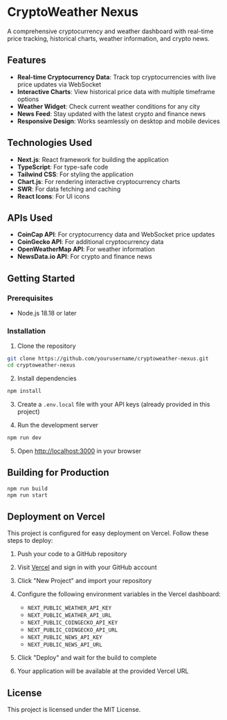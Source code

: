 # CryptoWeather Nexus

A comprehensive cryptocurrency and weather dashboard with real-time price tracking, historical charts, weather information, and crypto news.

## Features

- **Real-time Cryptocurrency Data**: Track top cryptocurrencies with live price updates via WebSocket
- **Interactive Charts**: View historical price data with multiple timeframe options
- **Weather Widget**: Check current weather conditions for any city
- **News Feed**: Stay updated with the latest crypto and finance news
- **Responsive Design**: Works seamlessly on desktop and mobile devices

## Technologies Used

- **Next.js**: React framework for building the application
- **TypeScript**: For type-safe code
- **Tailwind CSS**: For styling the application
- **Chart.js**: For rendering interactive cryptocurrency charts
- **SWR**: For data fetching and caching
- **React Icons**: For UI icons

## APIs Used

- **CoinCap API**: For cryptocurrency data and WebSocket price updates
- **CoinGecko API**: For additional cryptocurrency data
- **OpenWeatherMap API**: For weather information
- **NewsData.io API**: For crypto and finance news

## Getting Started

### Prerequisites

- Node.js 18.18 or later

### Installation

1. Clone the repository
```bash
git clone https://github.com/yourusername/cryptoweather-nexus.git
cd cryptoweather-nexus
```

2. Install dependencies
```bash
npm install
```

3. Create a `.env.local` file with your API keys (already provided in this project)

4. Run the development server
```bash
npm run dev
```

5. Open [http://localhost:3000](http://localhost:3000) in your browser

## Building for Production

```bash
npm run build
npm run start
```

## Deployment on Vercel

This project is configured for easy deployment on Vercel. Follow these steps to deploy:

1. Push your code to a GitHub repository

2. Visit [Vercel](https://vercel.com) and sign in with your GitHub account

3. Click "New Project" and import your repository

4. Configure the following environment variables in the Vercel dashboard:
   - `NEXT_PUBLIC_WEATHER_API_KEY`
   - `NEXT_PUBLIC_WEATHER_API_URL`
   - `NEXT_PUBLIC_COINGECKO_API_KEY`
   - `NEXT_PUBLIC_COINGECKO_API_URL`
   - `NEXT_PUBLIC_NEWS_API_KEY`
   - `NEXT_PUBLIC_NEWS_API_URL`

5. Click "Deploy" and wait for the build to complete

6. Your application will be available at the provided Vercel URL

## License

This project is licensed under the MIT License.
